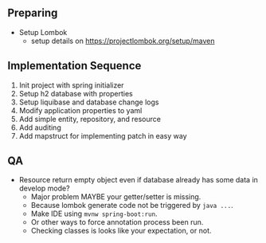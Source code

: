 Preparing
---
- Setup Lombok
    - setup details on https://projectlombok.org/setup/maven

Implementation Sequence
---
1. Init project with spring initializer
2. Setup h2 database with properties
3. Setup liquibase and database change logs
4. Modify application properties to yaml
5. Add simple entity, repository, and resource
6. Add auditing
7. Add mapstruct for implementing patch in easy way

QA
---
- Resource return empty object even if database already has some data in develop mode?
    - Major problem MAYBE your getter/setter is missing.
    - Because lombok generate code not be triggered by `java ...`.
    - Make IDE using `mvnw spring-boot:run`.
    - Or other ways to force annotation process been run.
    - Checking classes is looks like your expectation, or not.